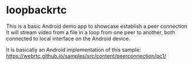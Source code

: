 # loopbackrtc

This is a basic Android demo app to showcase establish a peer connection
It will stream video from a file in a loop from one peer to another, both
connected to local interface on the Android device.

It is basically an Android implementation of this sample:
https://webrtc.github.io/samples/src/content/peerconnection/pc1/
